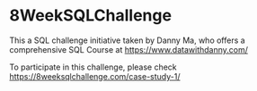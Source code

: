 # 8WeekSQLChallenge

This a SQL challenge initiative taken by Danny Ma, who offers a comprehensive SQL Course at https://www.datawithdanny.com/

To participate in this challenge, please check https://8weeksqlchallenge.com/case-study-1/
